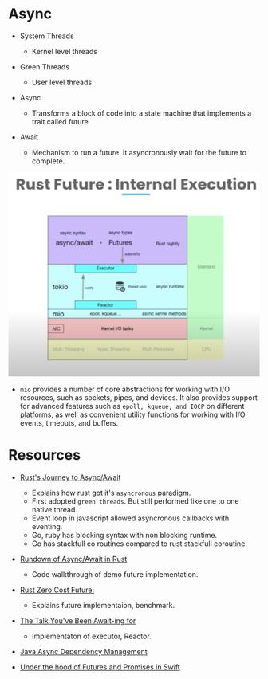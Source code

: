 # Async

- System Threads
    - Kernel level threads
- Green Threads
    - User level threads

- Async
    - Transforms a block of code into a state machine that implements a trait called future
- Await
    - Mechanism to run a future. It asyncronously wait for the future to complete.

![](./screen/RustFuture.png)

- `mio` provides a number of core abstractions for working with I/O resources, such as sockets, pipes, and devices. It also provides support for advanced features such as `epoll, kqueue, and IOCP` on different platforms, as well as convenient utility functions for working with I/O events, timeouts, and buffers.

# Resources

- [Rust's Journey to Async/Await](https://www.youtube.com/watch?v=lJ3NC-R3gSI)
    - Explains how rust got it's `asyncronous` paradigm.
    - First adopted `green threads`. But still performed like one to one native thread.
    - Event loop in javascript allowed asyncronous callbacks with eventing.
    - Go, ruby has blocking syntax with non blocking runtime.
    - Go has stackfull co routines compared to rust stackfull coroutine. 

- [Rundown of Async/Await in Rust](https://www.youtube.com/watch?v=IE91l4kR0wo)
    - Code walkthrough of demo future implementation.

- [Rust Zero Cost Future:](https://www.youtube.com/watch?v=skos4B5x7qE) 
    - Explains future implementaion, benchmark.

- [The Talk You've Been Await-ing for](https://www.youtube.com/watch?v=NNwK5ZPAJCk&t=306s)
    -  Implementaton of executor, Reactor.

- [Java Async Dependency Management](https://gist.github.com/benjchristensen/4677544)

- [Under the hood of Futures and Promises in Swift](https://swiftbysundell.com/articles/under-the-hood-of-futures-and-promises-in-swift/)